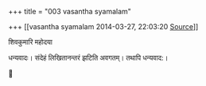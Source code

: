 +++
title = "003 vasantha syamalam"

+++
[[vasantha syamalam	2014-03-27, 22:03:20 [Source](https://groups.google.com/g/samskrita/c/bQ887CTNauE)]]



शिवकुमारि महोदया

  

धन्यवादः। संदेहं लिखितानन्तरं झटिति अवगतम्। तथापि धन्यवाद:।



